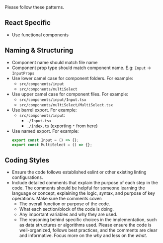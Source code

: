 Please follow these patterns.

## React Specific

- Use functional components

## Naming & Structuring

- Component name should match file name
- Component prop type should match component name. E.g: `Input` -> `InputProps`
- Use lower camel case for component folders. For example:
  - `src/components/input`
  - `src/components/multiSelect`
- Use upper camel case for component files. For example:
  - `src/components/input/Input.tsx`
  - `src/components/multiSelect/MultiSelect.tsx`
- Use barrel export. For example:
  - `src/components/input`:
    - `./Input.tsx`
    - `./index.ts` (exporting `*` from here)
- Use named export. For example:
  ```jsx
  export const Input = () => {};
  export const MultiSelect = () => {};
  ```

## Coding Styles

- Ensure the code follows established eslint or other existing linting configurations.
- Include detailed comments that explain the purpose of each step in the code. The comments should be helpful for someone learning the language or concept, explaining the logic, syntax, and purpose of key operations. Make sure the comments cover:
  - The overall function or purpose of the code.
  - What each section/block of the code is doing.
  - Any important variables and why they are used.
  - The reasoning behind specific choices in the implementation, such as data structures or algorithms used.
    Please ensure the code is well-organized, follows best practices, and the comments are clear and informative. Focus more on the _why_ and less on the _what_.
